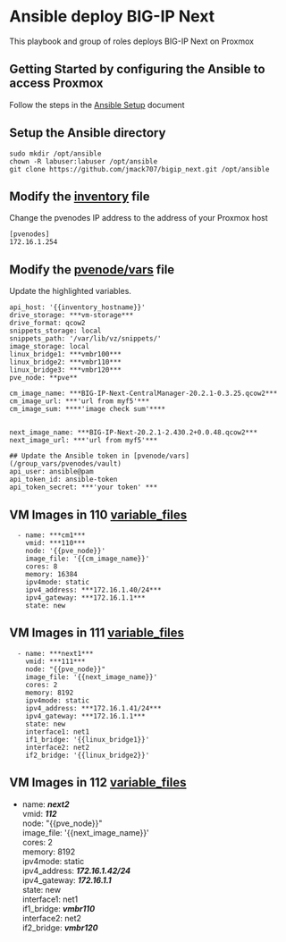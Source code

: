 # Ansible deploy BIG-IP Next

This playbook and group of roles deploys BIG-IP Next on Proxmox

## Getting Started by configuring the Ansible to access Proxmox
Follow the steps in the [Ansible Setup](/ansible-setup.md) document 

## Setup the Ansible directory
```shell
sudo mkdir /opt/ansible
chown -R labuser:labuser /opt/ansible
git clone https://github.com/jmack707/bigip_next.git /opt/ansible
```

## Modify the [inventory](/inventory) file
Change the pvenodes IP address to the address of your Proxmox host
```
[pvenodes]
172.16.1.254
```

## Modify the [pvenode/vars](/group_vars/pvenodes/vars) file
Update the highlighted variables. 

```
api_host: '{{inventory_hostname}}'
drive_storage: ***vm-storage***
drive_format: qcow2
snippets_storage: local
snippets_path: '/var/lib/vz/snippets/'
image_storage: local
linux_bridge1: ***vmbr100***
linux_bridge2: ***vmbr110***
linux_bridge3: ***vmbr120***
pve_node: **pve**

cm_image_name: ***BIG-IP-Next-CentralManager-20.2.1-0.3.25.qcow2***
cm_image_url: ***'url from myf5'***
cm_image_sum: ****'image check sum'****


next_image_name: ***BIG-IP-Next-20.2.1-2.430.2+0.0.48.qcow2***
next_image_url: ***'url from myf5'***

## Update the Ansible token in [pvenode/vars](/group_vars/pvenodes/vault)
api_user: ansible@pam
api_token_id: ansible-token
api_token_secret: ***'your token' ***
```

## VM Images in 110 [variable_files](/variable_files/vms/110.yml)
```
  - name: ***cm1***
    vmid: ***110***
    node: '{{pve_node}}'
    image_file: '{{cm_image_name}}'
    cores: 8
    memory: 16384
    ipv4mode: static
    ipv4_address: ***172.16.1.40/24***
    ipv4_gateway: ***172.16.1.1***
    state: new
```

## VM Images in 111 [variable_files](/variable_files/vms/111.yml)
```
  - name: ***next1***
    vmid: ***111***
    node: "{{pve_node}}" 
    image_file: '{{next_image_name}}'
    cores: 2
    memory: 8192
    ipv4mode: static
    ipv4_address: ***172.16.1.41/24***
    ipv4_gateway: ***172.16.1.1***
    state: new
    interface1: net1 
    if1_bridge: '{{linux_bridge1}}'
    interface2: net2
    if2_bridge: '{{linux_bridge2}}'
```

## VM Images in 112 [variable_files](/variable_files/vms/112.yml)
 
- name: ***next2***  
  vmid: ***112***  
  node: "{{pve_node}}"  
  image_file: '{{next_image_name}}'  
  cores: 2  
  memory: 8192  
  ipv4mode: static  
  ipv4_address: ***172.16.1.42/24***  
  ipv4_gateway: ***172.16.1.1***  
  state: new  
  interface1: net1  
  if1_bridge: ***vmbr110***  
  interface2: net2  
  if2_bridge: ***vmbr120***  
